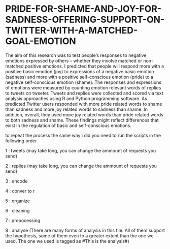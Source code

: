 # PRIDE-FOR-SHAME-AND-JOY-FOR-SADNESS-OFFERING-SUPPORT-ON-TWITTER-WITH-A-MATCHED-GOAL-EMOTION
The aim of this research was to test people’s responses to negative emotions expressed by others – whether they involve matched or non-matched positive emotions. I predicted that people will respond more with a positive basic emotion (joy) to expressions of a negative basic emotion (sadness) and more with a positive self-conscious emotion (pride) to a negative self-conscious emotion (shame). The responses and expressions of emotions were measured by counting emotion relevant words of replies to tweets on tweeter. Tweets and replies were collected and scored via text analysis approaches using R and Python programming software. As predicted Twitter users responded with more pride related words to shame than sadness and more joy related words to sadness than shame. In addition, overall, they used more joy related words than pride related words to both sadness and shame. These findings might reflect differences that exist in the regulation of basic and self-conscious emotions.

to repeat the process the same way i did you need to run the scripts in the following order

1 : tweets (may take long, you can change the ammount of requests you send)

2 : replies (may take long, you can change the ammount of requests you send)

3 : encode

4 : conver to r

5 : organize

6 : cleaning

7 : prepocessing

8 : analyse (There are many forms of analysis in this file. All of them support the hypothesis, some of them even to a greater extent than the one we used. The one we used is tagged as #This is the analysis#)
